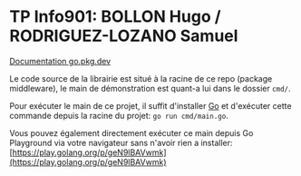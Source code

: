 # TP Info901: BOLLON Hugo / RODRIGUEZ-LOZANO Samuel

[Documentation go.pkg.dev](https://pkg.go.dev/github.com/hbollon/go-middleware@v1.0.1)

Le code source de la librairie est situé à la racine de ce repo (package middleware), le main de démonstration est quant-a lui dans le dossier `cmd/`.

Pour exécuter le main de ce projet, il suffit d'installer [Go](https://golang.org/doc/install) et d'exécuter cette commande depuis la racine du projet: `go run cmd/main.go`.

Vous pouvez également directement exécuter ce main depuis Go Playground via votre navigateur sans n'avoir rien a installer: [https://play.golang.org/p/geN9lBAVwmk](https://play.golang.org/p/geN9lBAVwmk)

